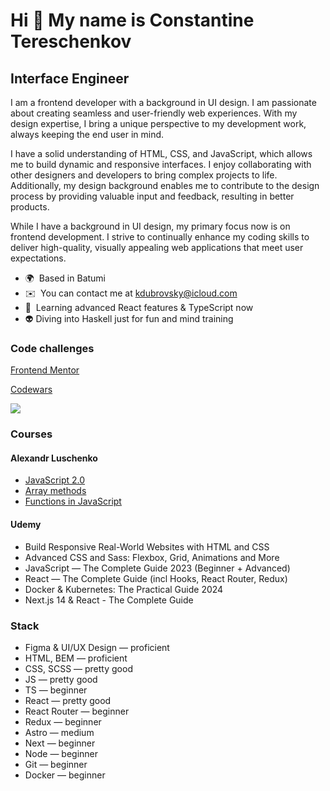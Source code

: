 Hi 👋 My name is Constantine Tereschenkov
========================================= 
Interface Engineer
------------------------ 
I am a frontend developer with a background in UI design. I am passionate about creating seamless and user-friendly web experiences. With my design expertise, I bring a unique perspective to my development work, always keeping the end user in mind.

I have a solid understanding of HTML, CSS, and JavaScript, which allows me to build dynamic and responsive interfaces. I enjoy collaborating with other designers and developers to bring complex projects to life. Additionally, my design background enables me to contribute to the design process by providing valuable input and feedback, resulting in better products.

While I have a background in UI design, my primary focus now is on frontend development. I strive to continually enhance my coding skills to deliver high-quality, visually appealing web applications that meet user expectations.

* 🌍  Based in Batumi 
* ✉️  You can contact me at [kdubrovsky@icloud.com](mailto:kdubrovsky@icloud.com) 
* 🧠  Learning advanced React features & TypeScript now
* 👽  Diving into Haskell just for fun and mind training

### Code challenges  

[Frontend Mentor](https://www.frontendmentor.io/profile/kdubrovsky)

[Codewars](https://www.codewars.com/users/kdubrovsky)

<img src="https://www.codewars.com/users/kdubrovsky/badges/small">

### Courses

#### Alexandr Luschenko

* [JavaScript 2.0](https://itgid.info/ru/certificate/view?Certificate%5Buid%5D=e8ass8rz3azh)
* [Array methods](https://itgid.info/ru/certificate/view?Certificate%5Buid%5D=b29b9e82tvx7)
* [Functions in JavaScript](https://itgid.info/ru/certificate/view?Certificate%5Buid%5D=ngxfjcc6a3sw)

#### Udemy

* Build Responsive Real-World Websites with HTML and CSS
* Advanced CSS and Sass: Flexbox, Grid, Animations and More
* JavaScript — The Complete Guide 2023 (Beginner + Advanced)
* React — The Complete Guide (incl Hooks, React Router, Redux)
* Docker & Kubernetes: The Practical Guide 2024
* Next.js 14 & React - The Complete Guide 

### Stack  

* Figma & UI/UX Design — proficient 
* HTML, BEM — proficient
* CSS, SCSS — pretty good
* JS — pretty good
* TS — beginner
* React — pretty good
* React Router — beginner 
* Redux — beginner
* Astro — medium
* Next — beginner
* Node — beginner
* Git — beginner
* Docker — beginner
